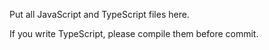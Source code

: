Put all JavaScript and TypeScript files here.

If you write TypeScript, please compile them before commit.
